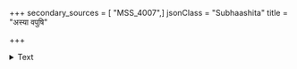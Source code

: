 +++
secondary_sources = [ "MSS_4007",]
jsonClass = "Subhaashita"
title = "अस्या वपुषि"

+++

<details><summary>Text</summary>

अस्या वपुषि तुलायां शैशवगुञ्जां च यौवनं हेम।  
तुलयति कुतुकिनि कामे न नमति मध्यान्मनःसूची॥
</details>
